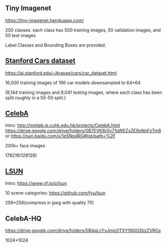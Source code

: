 ## Tiny Imagenet
https://tiny-imagenet.herokuapp.com/

200 classes: each class has 500 training images, 50 validation images, and 50 test images

Label Classes and Bounding Boxes are provided. 


## [Stanford Cars dataset](http://vision.stanford.edu/pdf/3drr13.pdf)
https://ai.stanford.edu/~jkrause/cars/car_dataset.html

16,000 training images of 196 car models downsampled to 64*64

(8,144 training images and 8,041 testing images, where each class has been split roughly in a 50-50 split.)

## [CelebA](https://www.cv-foundation.org/openaccess/content_iccv_2015/papers/Yang_From_Facial_Parts_ICCV_2015_paper.pdf)
Intro: http://mmlab.ie.cuhk.edu.hk/projects/CelebA.html 
https://drive.google.com/drive/folders/0B7EVK8r0v71pWEZsZE9oNnFzTm8
or https://pan.baidu.com/s/1eSNpdRG#list/path=%2F

200k+ face images

178*218(128*128)

## [LSUN](https://arxiv.org/pdf/1506.03365.pdf)
Intro: https://www.yf.io/p/lsun

10 scene categories: https://github.com/fyu/lsun

256*256(compress in jpeg with quality 75)

## CelebA-HQ
https://drive.google.com/drive/folders/0B4qLcYyJmiz0TXY1NG02bzZVRGs

1024*1024
